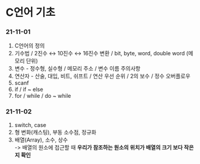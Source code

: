 # C언어 기초

### 21-11-01 
1. C언어의 정의
2. 기수법 / 2진수 ↔ 10진수 ↔ 16진수 변환 / bit, byte, word, double word (메모리 단위)
3. 변수 - 정수형, 실수형 / 메모리 주소 / 변수 이름 주의사항
4. 연산자 - 산술, 대입, 비트, 쉬프트 / 연산 우선 순위 / 2의 보수 / 정수 오버플로우
5. scanf
6. if / if ~ else
7. for / while / do ~ while

### 21-11-02
1. switch, case
2. 형 변화(캐스팅), 부동 소수점, 정규화
3. 배열(Array), 소수, 상수</br>
  -> 배열의 원소에 접근할 때 __우리가 참조하는 원소의 위치가 배열의 크기 보다 작은지 확인__
